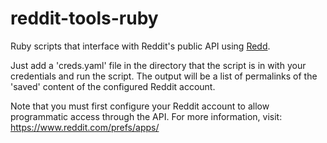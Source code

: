 # reddit-tools-ruby
Ruby scripts that interface with Reddit's public API using <a href="https://github.com/avinashbot/redd">Redd</a>.

Just add a 'creds.yaml' file in the directory that the script is in with your credentials and run the script. The output will be a list of permalinks of the 'saved' content of the configured Reddit account. 

Note that you must first configure your Reddit account to allow programmatic access through the API. For more information, visit: https://www.reddit.com/prefs/apps/
